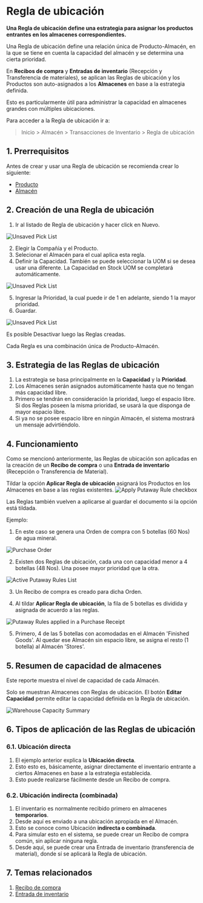 # Regla de ubicación

**Una Regla de ubicación define una estrategia para asignar los productos entrantes en los almacenes correspondientes.**

Una Regla de ubicación define una relación única de Producto-Almacén, en la que se tiene en cuenta la capacidad del almacén y se determina una cierta prioridad.

En **Recibos de compra** y **Entradas de inventario** (Recepción y Transferencia de materiales), se aplican las Reglas de ubicación y los Productos son auto-asignados a los **Almacenes** en base a la estrategia definida.

Esto es particularmente útil para administrar la capacidad en almacenes grandes con múltiples ubicaciones.

Para acceder a la Regla de ubicación ir a:

> Inicio > Almacén > Transacciones de Inventario > Regla de ubicación

## 1. Prerrequisitos

Antes de crear y usar una Regla de ubicación se recomienda crear lo siguiente:

- [Producto](/docs/user/manual/es/stock/item)
- [Almacén](/docs/user/manual/es/stock/warehouse)

## 2. Creación de una Regla de ubicación

1. Ir al listado de Regla de ubicación y hacer click en Nuevo.
 <img class='screenshot' alt='Unsaved Pick List' src='{{docs_base_url}}/assets/img/stock/unsaved-putaway-rule.png'>

2. Elegir la Compañía y el Producto.
1. Selecionar el Almacén para el cual aplica esta regla.
1. Definir la Capacidad. También se puede seleccionar la UOM si se desea usar una diferente. La Capacidad en Stock UOM se completará automáticamente.
 <img class='screenshot' alt='Unsaved Pick List' src='{{docs_base_url}}/assets/img/stock/multi-uom-putaway-rule.png'>

5. Ingresar la Prioridad, la cual puede ir de 1 en adelante, siendo 1 la mayor prioridad.
6. Guardar.
 <img class='screenshot' alt='Unsaved Pick List' src='{{docs_base_url}}/assets/img/stock/saved-putaway-rule.png'>

Es posible Desactivar luego las Reglas creadas.

Cada Regla es una combinación única de Producto-Almacén.

## 3. Estrategia de las Reglas de ubicación

1. La estrategia se basa principalmente en la **Capacidad** y la **Prioridad**.
1. Los Almacenes serán asignados automáticamente hasta que no tengan más capacidad libre.
1. Primero se tendrán en consideración la prioridad, luego el espacio libre. Si dos Reglas poseen la misma prioridad, se usará la que disponga de mayor espacio libre.
1. Si ya no se posee espacio libre en ningún Almacén, el sistema mostrará un mensaje advirtiéndolo.

## 4. Funcionamiento

Como se mencionó anteriormente, las Reglas de ubicación son aplicadas en la creación de un **Recibo de compra** o una **Entrada de inventario** (Recepción o Transferencia de Material).

Tildar la opción **Aplicar Regla de ubicación** asignará los Productos en los Almacenes en base a las reglas existentes.
 <img class='screenshot' alt='Apply Putaway Rule checkbox' src='{{docs_base_url}}/assets/img/stock/apply-putaway-rule.png'>

Las Reglas también vuelven a aplicarse al guardar el documento si la opción está tildada.

Ejemplo:

1. En este caso se genera una Orden de compra con 5 botellas (60 Nos) de agua mineral.
 <img class='screenshot' alt='Purchase Order' src='{{docs_base_url}}/assets/img/stock/po-putaway-demo.png'>

2. Existen dos Reglas de ubicación, cada una con capacidad menor a 4 botellas (48 Nos). Una posee mayor prioridad que la otra.
  <img class='screenshot' alt='Active Putaway Rules List' src='{{docs_base_url}}/assets/img/stock/active-putaway-rules-list.png'>

3. Un Recibo de compra es creado para dicha Orden.

4. Al tildar **Aplicar Regla de ubicación**, la fila de 5 botellas es dividida y asignada de acuerdo a las reglas.
 <img class='screenshot' alt='Putaway Rules applied in a Purchase Receipt' src='{{docs_base_url}}/assets/img/stock/pr-putaway-apply.gif'>

5. Primero, 4 de las 5 botellas con acomodadas en el Almacén 'Finished Goods'. Al quedar ese Almacén sin espacio libre, se asigna el resto (1 botella) al Almacén 'Stores'.

## 5. Resumen de capacidad de almacenes

Este reporte muestra el nivel de capacidad de cada Almacén.

Solo se muestran Almacenes con Reglas de ubicación. El botón **Editar Capacidad** permite editar la capacidad definida en la Regla de ubicación.

 <img class='screenshot' alt='Warehouse Capacity Summary' src='{{docs_base_url}}/assets/img/stock/warehouse-capacity-summary.png'>


## 6. Tipos de aplicación de las Reglas de ubicación

### 6.1. Ubicación directa

1. El ejemplo anterior explica la **Ubicación directa**.
1. Esto esto es, básicamente, asignar directamente el inventario entrante a ciertos Almacenes en base a la estrategia establecida.
1. Esto puede realizarse fácilmente desde un Recibo de compra.

### 6.2. Ubicación indirecta (combinada)

1. El inventario es normalmente recibido primero en almacenes **temporarios**.
1. Desde aquí es enviado a una ubicación apropiada en el Almacén.
1. Esto se conoce como Ubicación **indirecta o combinada**.
1. Para simular esto en el sistema, se puede crear un Recibo de compra común, sin aplicar ninguna regla.
1. Desde aquí, se puede crear una Entrada de inventario (transferencia de material), donde sí se aplicará la Regla de ubicación.

## 7. Temas relacionados

1. [Recibo de compra](/docs/user/manual/es/stock/purchase-receipt)
1. [Entrada de inventario](/docs/user/manual/es/stock/stock-entry)

